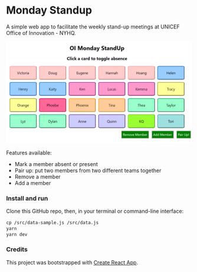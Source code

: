 # Monday Standup

A simple web app to facilitate the weekly stand-up meetings at UNICEF Office of Innovation - NYHQ.

![Example Startpage](/public/screenshot-startpage.PNG)

Features available:

- Mark a member absent or present
- Pair up: put two members from two different teams together
- Remove a member
- Add a member

### Install and run

Clone this GitHub repo, then, in your terminal or command-line interface:

```
cp /src/data-sample.js /src/data.js
yarn
yarn dev
```

### Credits

This project was bootstrapped with [Create React App](https://github.com/facebook/create-react-app).
